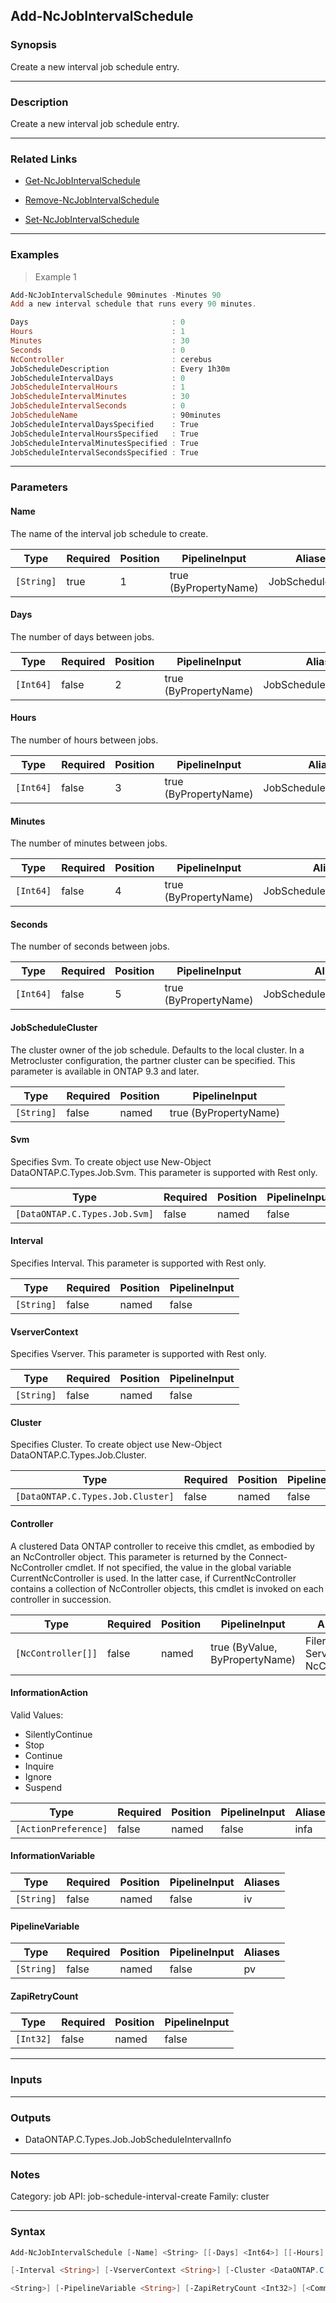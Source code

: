 Add-NcJobIntervalSchedule
-------------------------

### Synopsis
Create a new interval job schedule entry.

---

### Description

Create a new interval job schedule entry.

---

### Related Links
* [Get-NcJobIntervalSchedule](Get-NcJobIntervalSchedule)

* [Remove-NcJobIntervalSchedule](Remove-NcJobIntervalSchedule)

* [Set-NcJobIntervalSchedule](Set-NcJobIntervalSchedule)

---

### Examples
> Example 1

```PowerShell
Add-NcJobIntervalSchedule 90minutes -Minutes 90
Add a new interval schedule that runs every 90 minutes.

Days                                : 0
Hours                               : 1
Minutes                             : 30
Seconds                             : 0
NcController                        : cerebus
JobScheduleDescription              : Every 1h30m
JobScheduleIntervalDays             : 0
JobScheduleIntervalHours            : 1
JobScheduleIntervalMinutes          : 30
JobScheduleIntervalSeconds          : 0
JobScheduleName                     : 90minutes
JobScheduleIntervalDaysSpecified    : True
JobScheduleIntervalHoursSpecified   : True
JobScheduleIntervalMinutesSpecified : True
JobScheduleIntervalSecondsSpecified : True

```

---

### Parameters
#### **Name**
The name of the interval job schedule to create.

|Type      |Required|Position|PipelineInput        |Aliases        |
|----------|--------|--------|---------------------|---------------|
|`[String]`|true    |1       |true (ByPropertyName)|JobScheduleName|

#### **Days**
The number of days between jobs.

|Type     |Required|Position|PipelineInput        |Aliases                |
|---------|--------|--------|---------------------|-----------------------|
|`[Int64]`|false   |2       |true (ByPropertyName)|JobScheduleIntervalDays|

#### **Hours**
The number of hours between jobs.

|Type     |Required|Position|PipelineInput        |Aliases                 |
|---------|--------|--------|---------------------|------------------------|
|`[Int64]`|false   |3       |true (ByPropertyName)|JobScheduleIntervalHours|

#### **Minutes**
The number of minutes between jobs.

|Type     |Required|Position|PipelineInput        |Aliases                   |
|---------|--------|--------|---------------------|--------------------------|
|`[Int64]`|false   |4       |true (ByPropertyName)|JobScheduleIntervalMinutes|

#### **Seconds**
The number of seconds between jobs.

|Type     |Required|Position|PipelineInput        |Aliases                   |
|---------|--------|--------|---------------------|--------------------------|
|`[Int64]`|false   |5       |true (ByPropertyName)|JobScheduleIntervalSeconds|

#### **JobScheduleCluster**
The cluster owner of the job schedule. Defaults to the local cluster. In a Metrocluster configuration, the partner cluster can be specified.
This parameter is available in ONTAP 9.3 and later.

|Type      |Required|Position|PipelineInput        |
|----------|--------|--------|---------------------|
|`[String]`|false   |named   |true (ByPropertyName)|

#### **Svm**
Specifies Svm. To create object use New-Object DataONTAP.C.Types.Job.Svm. This parameter is supported with Rest only.

|Type                         |Required|Position|PipelineInput|
|-----------------------------|--------|--------|-------------|
|`[DataONTAP.C.Types.Job.Svm]`|false   |named   |false        |

#### **Interval**
Specifies Interval. This parameter is supported with Rest only.

|Type      |Required|Position|PipelineInput|
|----------|--------|--------|-------------|
|`[String]`|false   |named   |false        |

#### **VserverContext**
Specifies Vserver. This parameter is supported with Rest only.

|Type      |Required|Position|PipelineInput|
|----------|--------|--------|-------------|
|`[String]`|false   |named   |false        |

#### **Cluster**
Specifies Cluster. To create object use New-Object DataONTAP.C.Types.Job.Cluster.

|Type                             |Required|Position|PipelineInput|
|---------------------------------|--------|--------|-------------|
|`[DataONTAP.C.Types.Job.Cluster]`|false   |named   |false        |

#### **Controller**
A clustered Data ONTAP controller to receive this cmdlet, as embodied by an NcController object.  This parameter is returned by the Connect-NcController cmdlet.  If not specified, the value in the global variable CurrentNcController is used.  In the latter case, if CurrentNcController contains a collection of NcController objects, this cmdlet is invoked on each controller in succession.

|Type              |Required|Position|PipelineInput                 |Aliases                          |
|------------------|--------|--------|------------------------------|---------------------------------|
|`[NcController[]]`|false   |named   |true (ByValue, ByPropertyName)|Filer<br/>Server<br/>NcController|

#### **InformationAction**

Valid Values:

* SilentlyContinue
* Stop
* Continue
* Inquire
* Ignore
* Suspend

|Type                |Required|Position|PipelineInput|Aliases|
|--------------------|--------|--------|-------------|-------|
|`[ActionPreference]`|false   |named   |false        |infa   |

#### **InformationVariable**

|Type      |Required|Position|PipelineInput|Aliases|
|----------|--------|--------|-------------|-------|
|`[String]`|false   |named   |false        |iv     |

#### **PipelineVariable**

|Type      |Required|Position|PipelineInput|Aliases|
|----------|--------|--------|-------------|-------|
|`[String]`|false   |named   |false        |pv     |

#### **ZapiRetryCount**

|Type     |Required|Position|PipelineInput|
|---------|--------|--------|-------------|
|`[Int32]`|false   |named   |false        |

---

### Inputs

---

### Outputs
* DataONTAP.C.Types.Job.JobScheduleIntervalInfo

---

### Notes
Category: job
API: job-schedule-interval-create
Family: cluster

---

### Syntax
```PowerShell
Add-NcJobIntervalSchedule [-Name] <String> [[-Days] <Int64>] [[-Hours] <Int64>] [[-Minutes] <Int64>] [[-Seconds] <Int64>] [-JobScheduleCluster <String>] [-Svm <DataONTAP.C.Types.Job.Svm>] 
```
```PowerShell
[-Interval <String>] [-VserverContext <String>] [-Cluster <DataONTAP.C.Types.Job.Cluster>] [-Controller <NcController[]>] [-InformationAction <ActionPreference>] [-InformationVariable 
```
```PowerShell
<String>] [-PipelineVariable <String>] [-ZapiRetryCount <Int32>] [<CommonParameters>]
```
